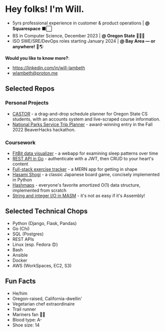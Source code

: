 # Hey folks! I'm Will.
* 5yrs professional experience in customer & product operations | **@ Squarespace** ⬛⬜
* BS in Computer Science, December 2023 | **@ Oregon State** 🦫🧑‍💻 
* ISO SWE/SRE/DevOps roles starting January 2024 | **@ Bay Area — or anywhere!** 🌉🌎

**Would you like to know more?**:
* https://linkedin.com/in/will-lambeth
* wlambeth@proton.me

## Selected Repos
### Personal Projects
* [CASTOR](https://github.com/wflambeth/castor) - a drag-and-drop schedule planner for Oregon State CS students, with an accounts system and live-scraped course information.
* [National Parks Service Trip Planner](https://github.com/wflambeth/nps_trip_planner) - award-winning entry in the Fall 2022 BeaverHacks hackathon.

### Coursework
* [FitBit data visualizer](https://github.com/wflambeth/fibivi_361) - a webapp for examining sleep patterns over time
* [REST API in Go](https://github.com/wflambeth/osu_portfolio_493) - authenticate with a JWT, then CRUD to your heart's content
* [Full-stack exercise tracker](https://github.com/wflambeth/osu_portfolio_290) - a MERN app for getting in shape
* [Hasami Shogi](https://github.com/wflambeth/osu_portfolio_162) - a classic Japanese board game, concisely implemented in Python
* [Hashmaps](https://github.com/wflambeth/osu_261.06) - everyone's favorite amortized O(1) data structure, implemented from scratch
* [String and integer I/O in MASM](https://github.com/wflambeth/osu_portfolio_271) - it's not as easy if it's Assembly!

## Selected Technical Chops
* Python (Django, Flask, Pandas)
* Go (Chi)
* SQL (Postgres)
* REST APIs
* Linux (esp. Fedora 😍)
* Bash
* Ansible
* Docker
* AWS (WorkSpaces, EC2, S3)

## Fun Facts
* He/him
* Oregon-raised, California-dwellin'
* Vegetarian chef extraordinaire
* Trail runner
* Mariners fan 🔱😰
* Blood type: A-
* Shoe size: 14
